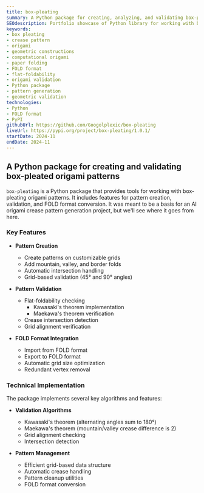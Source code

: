 ```yaml
---
title: box-pleating
summary: A Python package for creating, analyzing, and validating box-pleated origami patterns.
SEOdescription: Portfolio showcase of Python library for working with box-pleated origami patterns, featuring FOLD format support and flat-foldability validation.
keywords:
- box pleating
- crease pattern
- origami
- geometric constructions
- computational origami
- paper folding
- FOLD format
- flat-foldability
- origami validation
- Python package
- pattern generation
- geometric validation
technologies: 
- Python
- FOLD format
- PyPI
githubUrl: https://github.com/Googolplexic/box-pleating
liveUrl: https://pypi.org/project/box-pleating/1.0.1/
startDate: 2024-11
endDate: 2024-11
---
```


## A Python package for creating and validating box-pleated origami patterns

`box-pleating` is a Python package that provides tools for working with box-pleating origami patterns. It includes features for pattern creation, validation, and FOLD format conversion. It was meant to be a basis for an AI origami crease pattern generation project, but we'll see where it goes from here.

### Key Features

- **Pattern Creation**
  - Create patterns on customizable grids
  - Add mountain, valley, and border folds
  - Automatic intersection handling
  - Grid-based validation (45° and 90° angles)

- **Pattern Validation**
  - Flat-foldability checking
    - Kawasaki's theorem implementation
    - Maekawa's theorem verification
  - Crease intersection detection
  - Grid alignment verification

- **FOLD Format Integration**
  - Import from FOLD format
  - Export to FOLD format
  - Automatic grid size optimization
  - Redundant vertex removal

### Technical Implementation

The package implements several key algorithms and features:

- **Validation Algorithms**
  - Kawasaki's theorem (alternating angles sum to 180°)
  - Maekawa's theorem (mountain/valley crease difference is 2)
  - Grid alignment checking
  - Intersection detection

- **Pattern Management**
  - Efficient grid-based data structure
  - Automatic crease handling
  - Pattern cleanup utilities
  - FOLD format conversion
